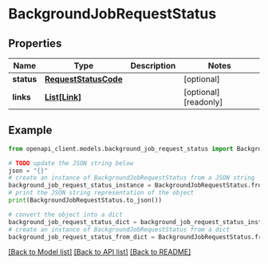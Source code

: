 # BackgroundJobRequestStatus


## Properties

Name | Type | Description | Notes
------------ | ------------- | ------------- | -------------
**status** | [**RequestStatusCode**](RequestStatusCode.md) |  | [optional] 
**links** | [**List[Link]**](Link.md) |  | [optional] [readonly] 

## Example

```python
from openapi_client.models.background_job_request_status import BackgroundJobRequestStatus

# TODO update the JSON string below
json = "{}"
# create an instance of BackgroundJobRequestStatus from a JSON string
background_job_request_status_instance = BackgroundJobRequestStatus.from_json(json)
# print the JSON string representation of the object
print(BackgroundJobRequestStatus.to_json())

# convert the object into a dict
background_job_request_status_dict = background_job_request_status_instance.to_dict()
# create an instance of BackgroundJobRequestStatus from a dict
background_job_request_status_from_dict = BackgroundJobRequestStatus.from_dict(background_job_request_status_dict)
```
[[Back to Model list]](../README.md#documentation-for-models) [[Back to API list]](../README.md#documentation-for-api-endpoints) [[Back to README]](../README.md)


